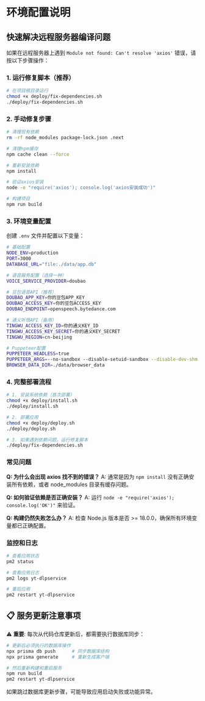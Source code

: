 # 环境配置说明

## 快速解决远程服务器编译问题

如果在远程服务器上遇到 `Module not found: Can't resolve 'axios'` 错误，请按以下步骤操作：

### 1. 运行修复脚本（推荐）

```bash
# 在项目根目录运行
chmod +x deploy/fix-dependencies.sh
./deploy/fix-dependencies.sh
```

### 2. 手动修复步骤

```bash
# 清理现有依赖
rm -rf node_modules package-lock.json .next

# 清理npm缓存
npm cache clean --force

# 重新安装依赖
npm install

# 验证axios安装
node -e "require('axios'); console.log('axios安装成功')"

# 构建项目
npm run build
```

### 3. 环境变量配置

创建 `.env` 文件并配置以下变量：

```bash
# 基础配置
NODE_ENV=production
PORT=3000
DATABASE_URL="file:./data/app.db"

# 语音服务配置（选择一种）
VOICE_SERVICE_PROVIDER=doubao

# 豆包语音API（推荐）
DOUBAO_APP_KEY=你的豆包APP_KEY
DOUBAO_ACCESS_KEY=你的豆包ACCESS_KEY
DOUBAO_ENDPOINT=openspeech.bytedance.com

# 通义听悟API（备用）
TINGWU_ACCESS_KEY_ID=你的通义KEY_ID
TINGWU_ACCESS_KEY_SECRET=你的通义KEY_SECRET
TINGWU_REGION=cn-beijing

# Puppeteer配置
PUPPETEER_HEADLESS=true
PUPPETEER_ARGS=--no-sandbox --disable-setuid-sandbox --disable-dev-shm-usage --disable-gpu
BROWSER_DATA_DIR=./data/browser_data
```

### 4. 完整部署流程

```bash
# 1. 安装系统依赖（首次部署）
chmod +x deploy/install.sh
./deploy/install.sh

# 2. 部署应用
chmod +x deploy/deploy.sh
./deploy/deploy.sh

# 3. 如果遇到依赖问题，运行修复脚本
./deploy/fix-dependencies.sh
```

### 常见问题

**Q: 为什么会出现 axios 找不到的错误？**
A: 通常是因为 `npm install` 没有正确安装所有依赖，或者 node_modules 目录有缓存问题。

**Q: 如何验证依赖是否正确安装？**
A: 运行 `node -e "require('axios'); console.log('OK')"` 来验证。

**Q: 构建仍然失败怎么办？**
A: 检查 Node.js 版本是否 >= 18.0.0，确保所有环境变量都已正确配置。

### 监控和日志

```bash
# 查看应用状态
pm2 status

# 查看应用日志
pm2 logs yt-dlpservice

# 重启应用
pm2 restart yt-dlpservice
```

## 📋 服务更新注意事项

⚠️ **重要**: 每次从代码仓库更新后，都需要执行数据库同步：

```bash
# 更新后必须执行的数据库操作
npx prisma db push      # 同步数据库结构
npx prisma generate     # 重新生成客户端

# 然后重新构建和重启服务
npm run build
pm2 restart yt-dlpservice
```

如果跳过数据库更新步骤，可能导致应用启动失败或功能异常。 